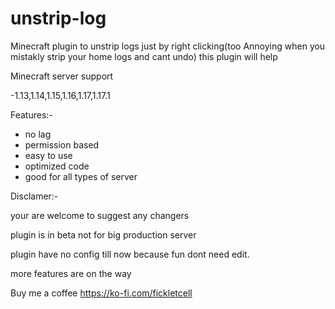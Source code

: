 # unstrip-log
Minecraft plugin to unstrip logs just by right clicking(too Annoying when you mistakly strip your home logs and cant undo) this plugin will help

Minecraft server support

-1.13,1.14,1.15,1.16,1.17,1.17.1

Features:-
- no lag
- permission based
- easy to use
- optimized code
- good for all types of server

Disclamer:-

your are welcome to suggest any changers

plugin is in beta not for big production server

plugin have no config till now because fun dont need edit.

more features are on the way

Buy me a coffee https://ko-fi.com/fickletcell
